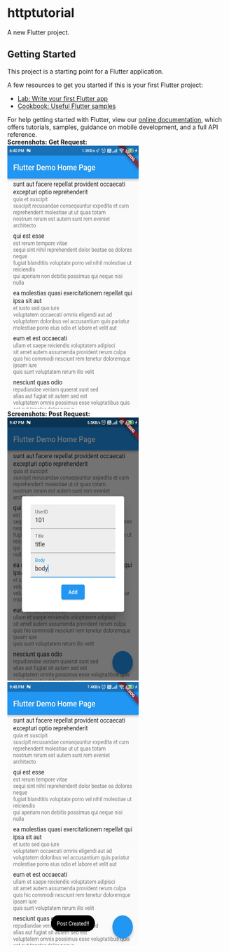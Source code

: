 # httptutorial

A new Flutter project.

## Getting Started

This project is a starting point for a Flutter application.

A few resources to get you started if this is your first Flutter project:

- [Lab: Write your first Flutter app](https://flutter.dev/docs/get-started/codelab)
- [Cookbook: Useful Flutter samples](https://flutter.dev/docs/cookbook)

For help getting started with Flutter, view our
[online documentation](https://flutter.dev/docs), which offers tutorials,
samples, guidance on mobile development, and a full API reference.<br>
<b>Screenshots: Get Request:</b><br>
<img src="images/ss1.jpeg" width=300 height=600><br>
<b>Screenshots: Post Request:</b><br>
<img src="images/ss2.jpeg" width=300 height=600>
<img src="images/ss3.jpeg" width=300 height=600>
